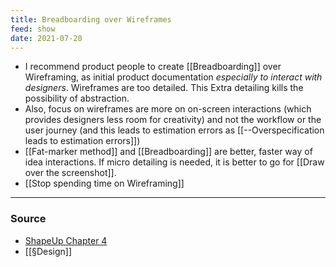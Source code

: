 ```yaml
---
title: Breadboarding over Wireframes
feed: show
date: 2021-07-20
---
```


- I recommend product people to create [[Breadboarding]] over Wireframing, as initial product documentation _especially to interact with designers_. Wireframes are too detailed. This Extra detailing kills the possibility of abstraction. 
- Also, focus on wireframes are more on on-screen interactions (which provides designers less room for creativity) and not the workflow or the user journey (and this leads to estimation errors as [[--Overspecification leads to estimation errors]])
- [[Fat-marker method]] and [[Breadboarding]] are better, faster way of idea interactions. If micro detailing is needed, it is better to go for [[Draw over the screenshot]].
- [[Stop spending time on Wireframing]]

---

### Source
- [ShapeUp Chapter 4](https://basecamp.com/shapeup/1.3-chapter-04#breadboarding) 
- [[§Design]]
